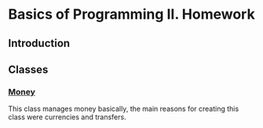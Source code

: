 # Basics of Programming II. Homework
## Introduction

## Classes

### [Money](headers/Money.hpp)

This class manages money basically, the main reasons for
creating this class were currencies and transfers.